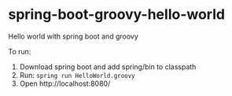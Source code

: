 # spring-boot-groovy-hello-world

Hello world with spring boot and groovy

To run:
  1. Download spring boot and add spring/bin to classpath
  2. Run: `spring run HelloWorld.groovy`
  3. Open http://localhost:8080/

